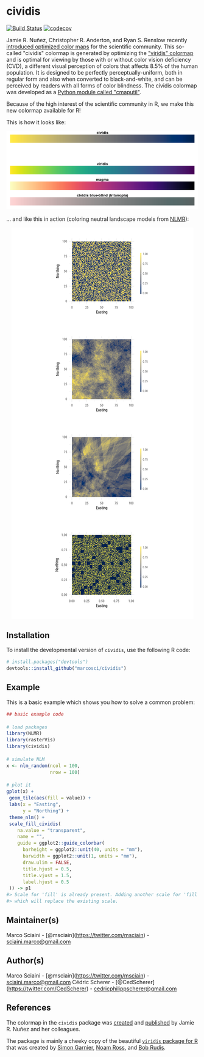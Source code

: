 ﻿
<!-- README.md is generated from README.Rmd. Please edit that file -->
cividis
=======

[![Build Status](https://travis-ci.org/marcosci/cividis.svg?branch=master)](https://travis-ci.org/marcosci/cividis) [![codecov](https://codecov.io/gh/marcosci/cividis/branch/master/graph/badge.svg)](https://codecov.io/gh/marcosci/cividis)

Jamie R. Nuñez, Christopher R. Anderton, and Ryan S. Renslow recently [introduced optimized color maps](https://arxiv.org/ftp/arxiv/papers/1712/1712.01662.pdf) for the scientific community. This so-called "cividis" colormap is generated by optimizing the ["viridis" colormap](https://bids.github.io/colormap/) and is optimal for viewing by those with or without color vision deficiency (CVD), a different visual perception of colors that affects 8.5% of the human population. It is designed to be perfectly perceptually-uniform, both in regular form and also when converted to black-and-white, and can be perceived by readers with all forms of color blindness. The cividis colormap was developed as a [Python module called "cmaputil"](https://github.com/pnnl/cmaputil).

Because of the high interest of the scientific community in R, we make this new colormap available for R!

This is how it looks like:

![](README-unnamed-chunk-2-1.png)

... and like this in action (coloring neutral landscape models from [NLMR](https://github.com/marcosci/NLMR)):

<img src="README-unnamed-chunk-3-1.png" style="display: block; margin: auto;" />

Installation
------------

To install the developmental version of `cividis`, use the following R code:

``` r
# install.packages("devtools")
devtools::install_github("marcosci/cividis")
```

Example
-------

This is a basic example which shows you how to solve a common problem:

``` r
## basic example code

# load packages
library(NLMR)
library(rasterVis)
library(cividis)

# simulate NLM
x <- nlm_random(ncol = 100,
                nrow = 100)

# plot it
gplot(x) +
 geom_tile(aes(fill = value)) +
 labs(x = "Easting",
      y = "Northing") +
 theme_nlm() +
 scale_fill_cividis(
    na.value = "transparent",
    name = "",
    guide = ggplot2::guide_colorbar(
      barheight = ggplot2::unit(40, units = "mm"),
      barwidth = ggplot2::unit(1, units = "mm"),
      draw.ulim = FALSE,
      title.hjust = 0.5,
      title.vjust = 1.5,
      label.hjust = 0.5
 )) -> p1
#> Scale for 'fill' is already present. Adding another scale for 'fill',
#> which will replace the existing scale.
```

Maintainer(s)
-------------

Marco Sciaini - \[@msciain\](<https://twitter.com/msciain>) - <sciaini.marco@gmail.com>

Author(s)
---------

Marco Sciaini - \[@msciain\](<https://twitter.com/msciain>) - <sciaini.marco@gmail.com>
Cédric Scherer - \[@CedScherer\](<https://twitter.com/CedScherer>) - <cedricphilippscherer@gmail.com>

References
----------

The colormap in the `cividis` package was [created](https://github.com/pnnl/cmaputil) and [published](https://arxiv.org/ftp/arxiv/papers/1712/1712.01662.pdf) by Jamie R. Nuñez and her colleagues.

The package is mainly a cheeky copy of the beautiful [`viridis` package for R](https://github.com/sjmgarnier/viridis) that was created by [Simon Garnier](https://twitter.com/sjmgarnier), [Noam Ross](https://twitter.com/noamross), and [Bob Rudis](https://twitter.com/hrbrmstr).
